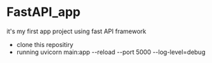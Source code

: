 # FastAPI_app
it's my first app project using fast API framework


- clone this repositiry
- running uvicorn main:app --reload --port 5000 --log-level=debug
